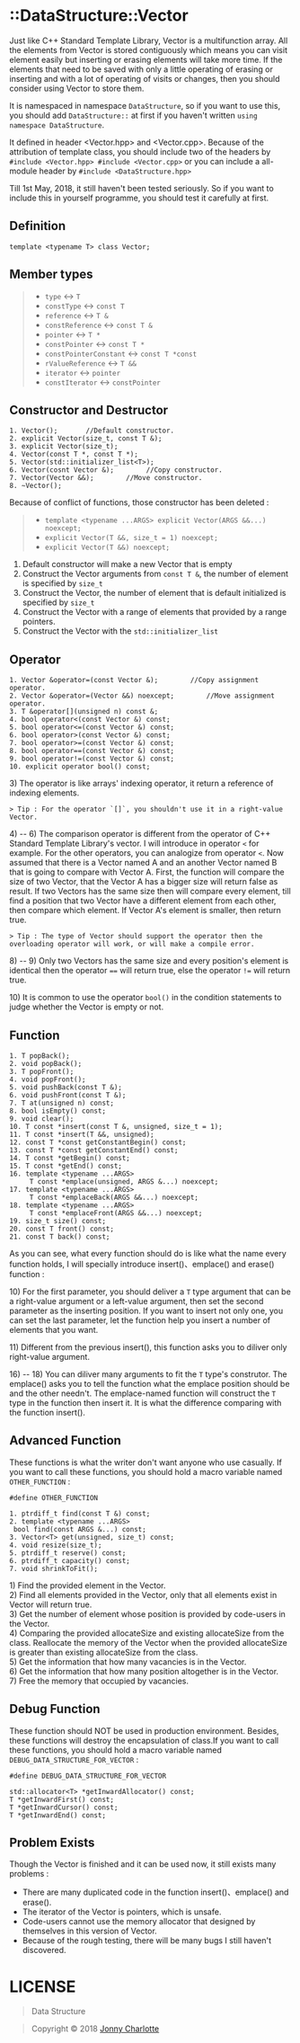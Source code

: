# ::DataStructure::Vector

Just like C++ Standard Template Library, Vector is a multifunction array. All the elements from Vector is stored contiguously which means you can visit element easily but inserting or erasing elements will take more time. If the elements that need to be saved with only a little operating of erasing or inserting and with a lot of operating of visits or changes, then you should consider using Vector to store them.

It is namespaced in namespace `DataStructure`, so if you want to use this, you should add `DataStructure::` at first if you haven't written `using namespace DataStructure`.

It defined in header <Vector.hpp> and <Vector.cpp>. Because of the attribution of template class, you should include two of the headers by
`#include <Vector.hpp>
 #include <Vector.cpp>`
or you can include a all-module header by
`#include <DataStructure.hpp>`

Till 1st May, 2018, it still haven't been tested seriously. So if you want to include this in yourself programme, you should test it carefully at first.

## Definition

`template <typename T>
 class Vector;`


## Member types

>- `type` <-> `T`
>- `constType` <-> `const T`
>- `reference` <-> `T &`
>- `constReference` <-> `const T &`
>- `pointer` <-> `T *`
>- `constPointer` <-> `const T *`
>- `constPointerConstant` <-> `const T *const`
>- `rValueReference` <-> `T &&`
>- `iterator` <-> `pointer`
>- `constIterator` <-> `constPointer`

## Constructor and Destructor

```
1. Vector();       //Default constructor.
2. explicit Vector(size_t, const T &);
3. explicit Vector(size_t);
4. Vector(const T *, const T *);
5. Vector(std::initializer_list<T>);
6. Vector(cosnt Vector &);        //Copy constructor.
7. Vector(Vector &&);        //Move constructor.
8. ~Vector();
```
Because of conflict of functions, those constructor has been deleted :
>- `template <typename ...ARGS>
     explicit Vector(ARGS &&...) noexcept;`
>- `explicit Vector(T &&, size_t = 1) noexcept;`
>- `explicit Vector(T &&) noexcept;`

  1) Default constructor will make a new Vector that is empty
  2) Construct the Vector arguments from `const T &`, the number of element is specified by `size_t`
  3) Construct the Vector, the number of element that is default initialized is specified by `size_t`
  4) Construct the Vector with a range of elements that provided by a range pointers.
  5) Construct the Vector with the `std::initializer_list`

## Operator
```
1. Vector &operator=(const Vector &);        //Copy assignment operator.
2. Vector &operator=(Vector &&) noexcept;        //Move assignment operator.
3. T &operator[](unsigned n) const &;
4. bool operator<(const Vector &) const;
5. bool operator<=(const Vector &) const;
6. bool operator>(const Vector &) const;
7. bool operator>=(const Vector &) const;
8. bool operator==(const Vector &) const;
9. bool operator!=(const Vector &) const;
10. explicit operator bool() const;
```

  3\) The operator is like arrays' indexing operator, it return a reference of indexing elements.<br />

    > Tip : For the operator `[]`, you shouldn't use it in a right-value Vector.

  4\) -- 6\) The comparison operator is different from the operator of C++ Standard Template Library's vector. I will introduce in operator `<` for example. For the other operators, you can analogize from operator `<`. Now assumed that there is a Vector named A and an another Vector named B that is going to compare with Vector A. First, the function will compare the size of two Vector, that the Vector A has a bigger size will return false as result. If two Vectors has the same size then will compare every element, till find a position that two Vector have a different element from each other, then compare which element. If Vector A's element is smaller, then return true.<br />

    > Tip : The type of Vector should support the operator then the overloading operator will work, or will make a compile error.

  8\) -- 9\) Only two Vectors has the same size and every position's element is identical then the operator `==` will return true, else the operator `!=` will return true.<br />

  10\) It is common to use the operator `bool()` in the condition statements to judge whether the Vector is empty or not.

## Function
```
1. T popBack();
2. void popBack();
3. T popFront();
4. void popFront();
5. void pushBack(const T &);
6. void pushFront(const T &);
7. T at(unsigned n) const;
8. bool isEmpty() const;
9. void clear();
10. T const *insert(const T &, unsigned, size_t = 1);
11. T const *insert(T &&, unsigned);
12. const T *const getConstantBegin() const;
13. const T *const getConstantEnd() const;
14. T const *getBegin() const;
15. T const *getEnd() const;
16. template <typename ...ARGS>
     T const *emplace(unsigned, ARGS &...) noexcept;
17. template <typename ...ARGS>
     T const *emplaceBack(ARGS &&...) noexcept;
18. template <typename ...ARGS>
     T const *emplaceFront(ARGS &&...) noexcept;
19. size_t size() const;
20. const T front() const;
21. const T back() const;
```

As you can see, what every function should do is like what the name every function holds, I will specially introduce insert()、emplace() and erase() function :<br />

  10\) For the first parameter, you should deliver a `T` type argument that can be a right-value argument or a left-value argument, then set the second parameter as the inserting position. If you want to insert not only one, you can set the last parameter, let the function help you insert a number of elements that you want.<br />

  11\) Different from the previous insert(), this function asks you to diliver only right-value argument.<br />

  16\) -- 18\) You can diliver many arguments to fit the `T` type's construtor. The emplace() asks you to tell the function what the emplace position should be and the other needn't. The emplace-named function will construct the `T` type in the function then insert it. It is what the difference comparing with the function insert().<br />


## Advanced Function

These functions is what the writer don't want anyone who use casually. If you want to call these functions, you should hold a macro variable named `OTHER_FUNCTION` :

`#define OTHER_FUNCTION`

```
1. ptrdiff_t find(const T &) const;
2. template <typename ...ARGS>
 bool find(const ARGS &...) const;
3. Vector<T> get(unsigned, size_t) const;
4. void resize(size_t);
5. ptrdiff_t reserve() const;
6. ptrdiff_t capacity() const;
7. void shrinkToFit();
```
  1\) Find the provided element in the Vector.<br />
  2\) Find all elements provided in the Vector, only that all elements exist in Vector will return true.<br />
  3\) Get the number of element whose position is provided by code-users in the Vector.<br />
  4\) Comparing the provided allocateSize and existing allocateSize from the class. Reallocate the memory of the Vector when the provided allocateSize is greater than existing allocateSize from the class.<br />
  5\) Get the information that how many vacancies is in the Vector.<br />
  6\) Get the information that how many position altogether is in the Vector.<br />
  7\) Free the memory that occupied by vacancies.

## Debug Function

These function should NOT be used in production environment. Besides, these functions will destroy the encapsulation of class.If you want to call these functions, you should hold a macro variable named `DEBUG_DATA_STRUCTURE_FOR_VECTOR` :

`#define DEBUG_DATA_STRUCTURE_FOR_VECTOR`

```
std::allocator<T> *getInwardAllocator() const;
T *getInwardFirst() const;
T *getInwardCursor() const;
T *getInwardEnd() const;
```

## Problem Exists

Though the Vector is finished and it can be used now, it still exists many problems :

- There are many duplicated code in the function insert()、emplace() and erase().
- The iterator of the Vector is pointers, which is unsafe.
- Code-users cannot use the memory allocator that designed by themselves in this version of Vector.
- Because of the rough testing, there will be many bugs I still haven't discovered.

# LICENSE

> Data Structure

> Copyright © 2018 [Jonny Charlotte](https://jonny.vip)
